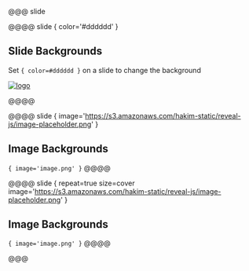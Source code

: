 <!-- Example of slide backgrounds -->

@@@ slide

@@@@ slide { color='#dddddd' }
## Slide Backgrounds
Set
``` { color=#dddddd } ```
on a slide to change the background

[![logo](https://s3.amazonaws.com/hakim-static/reveal-js/arrow.png)](vertical_slides.md#)

@@@@

@@@@ slide { image='https://s3.amazonaws.com/hakim-static/reveal-js/image-placeholder.png' }
## Image Backgrounds
``` { image='image.png' } ```
@@@@

@@@@ slide { repeat=true size=cover image='https://s3.amazonaws.com/hakim-static/reveal-js/image-placeholder.png' }
## Image Backgrounds
``` { image='image.png' } ```
@@@@

@@@